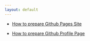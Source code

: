 ```yaml
---
layout: default
---
```


* [How to prepare Github Pages Site]()

* [How to prepare Github Profile Page]()

